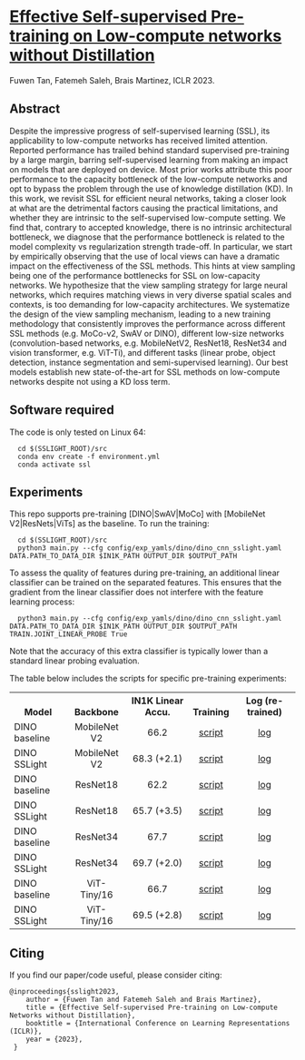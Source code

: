 # [Effective Self-supervised Pre-training on Low-compute networks without Distillation](https://arxiv.org/abs/2103.12236)
Fuwen Tan, Fatemeh Saleh, Brais Martinez, ICLR 2023.

## Abstract
Despite the impressive progress of self-supervised learning (SSL), its applicability to low-compute networks has received limited attention. Reported performance has trailed behind standard supervised pre-training by a large margin, barring self-supervised learning from making an impact on models that are deployed on device. Most prior works attribute this poor performance to the capacity bottleneck of the low-compute networks and opt to bypass the problem through the use of knowledge distillation (KD). In this work, we revisit SSL for efficient neural networks, taking a closer look at what are the detrimental factors causing the practical limitations, and whether they are intrinsic to the self-supervised low-compute setting. We find that, contrary to accepted knowledge, there is no intrinsic architectural bottleneck, we diagnose that the performance bottleneck is related to the model complexity vs regularization strength trade-off. In particular, we start by empirically observing that the use of local views can have a dramatic impact on the effectiveness of the SSL methods. This hints at view sampling being one of the performance bottlenecks for SSL on low-capacity networks. We hypothesize that the view sampling strategy for large neural networks, which requires matching views in very diverse spatial scales and contexts, is too demanding for low-capacity architectures. We systematize the design of the view sampling mechanism, leading to a new training methodology that consistently improves the performance across different SSL methods (e.g. MoCo-v2, SwAV or DINO), different low-size networks (convolution-based networks, e.g. MobileNetV2, ResNet18, ResNet34 and vision transformer, e.g. ViT-Ti), and different tasks (linear probe, object detection, instance segmentation and semi-supervised learning). Our best models establish new state-of-the-art for SSL methods on low-compute networks despite not using a KD loss term.

## Software required
The code is only tested on Linux 64:

```
  cd $(SSLIGHT_ROOT)/src
  conda env create -f environment.yml
  conda activate ssl
```

## Experiments

This repo supports pre-training [DINO|SwAV|MoCo] with [MobileNet V2|ResNets|ViTs] as the baseline. To run the training:

```
  cd $(SSLIGHT_ROOT)/src
  python3 main.py --cfg config/exp_yamls/dino/dino_cnn_sslight.yaml DATA.PATH_TO_DATA_DIR $IN1K_PATH OUTPUT_DIR $OUTPUT_PATH
```

To assess the quality of features during pre-training, an additional linear classifier can be trained on the separated features. This ensures that the gradient from the linear classifier does not interfere with the feature learning process:

```
  python3 main.py --cfg config/exp_yamls/dino/dino_cnn_sslight.yaml DATA.PATH_TO_DATA_DIR $IN1K_PATH OUTPUT_DIR $OUTPUT_PATH TRAIN.JOINT_LINEAR_PROBE True
```

Note that the accuracy of this extra classifier is typically lower than a standard linear probing evaluation.

The table below includes the scripts for specific pre-training experiments:


<table><tbody>
<!-- START TABLE -->
<!-- TABLE HEADER -->
<th valign="bottom">Model</th>
<th valign="bottom">Backbone</th>
<th valign="bottom">IN1K Linear Accu.</th>
<th valign="bottom">Training</th>  
<th valign="bottom">Log (re-trained)</th>
<!-- TABLE BODY -->
<tr>
      <td align="left">DINO baseline</td>
      <td align="center">MobileNet V2</td>
      <td align="center">66.2</td>
      <td align="center"><a href=src/experiments/dino/mnv2/baseline.sh>script</a></td>
      <td align="center"><a href=src/experiments/dino/mnv2/baseline.log>log</a></td>
</tr>
<tr>
      <td align="left">DINO SSLight</td>
      <td align="center">MobileNet V2</td>
      <td align="center">68.3 (+2.1)</td>
      <td align="center"><a href=src/experiments/dino/mnv2/sslight.sh>script</a></td>
      <td align="center"><a href=src/experiments/dino/mnv2/sslight.log>log</a></td>
</tr>
<tr>
      <td align="left">DINO baseline</td>
      <td align="center">ResNet18</td>
      <td align="center">62.2</td>
      <td align="center"><a href=src/experiments/dino/resnet18/baseline.sh>script</a></td>
      <td align="center"><a href=src/experiments/dino/resnet18/baseline.log>log</a></td>
</tr>
<tr>
      <td align="left">DINO SSLight</td>
      <td align="center">ResNet18</td>
      <td align="center">65.7 (+3.5)</td>
      <td align="center"><a href=src/experiments/dino/resnet18/sslight.sh>script</a></td>
      <td align="center"><a href=src/experiments/dino/resnet18/sslight.log>log</a></td>
</tr>
<tr>
      <td align="left">DINO baseline</td>
      <td align="center">ResNet34</td>
      <td align="center">67.7</td>
      <td align="center"><a href=src/experiments/dino/resnet34/baseline.sh>script</a></td>
      <td align="center"><a href=src/experiments/dino/resnet34/baseline.log>log</a></td>
</tr>
<tr>
      <td align="left">DINO SSLight</td>
      <td align="center">ResNet34</td>
      <td align="center">69.7 (+2.0)</td>
      <td align="center"><a href=src/experiments/dino/resnet34/sslight.sh>script</a></td>
      <td align="center"><a href=src/experiments/dino/resnet34/sslight.log>log</a></td>
</tr>
<tr>
      <td align="left">DINO baseline</td>
      <td align="center">ViT-Tiny/16</td>
      <td align="center">66.7</td>
      <td align="center"><a href=src/experiments/dino/vit_tiny_16/baseline.sh>script</a></td>
      <td align="center"><a href=src/experiments/dino/vit_tiny_16/baseline.log>log</a></td>
</tr>
<tr>
      <td align="left">DINO SSLight</td>
      <td align="center">ViT-Tiny/16</td>
      <td align="center">69.5 (+2.8)</td>
      <td align="center"><a href=src/experiments/dino/vit_tiny_16/sslight.sh>script</a></td>
      <td align="center"><a href=src/experiments/dino/vit_tiny_16/sslight.log>log</a></td>
</tr>
</tbody></table> 

## Citing

If you find our paper/code useful, please consider citing:

    @inproceedings{sslight2023,
        author = {Fuwen Tan and Fatemeh Saleh and Brais Martinez},
        title = {Effective Self-supervised Pre-training on Low-compute Networks without Distillation},
        booktitle = {International Conference on Learning Representations (ICLR)},
        year = {2023},
     }
